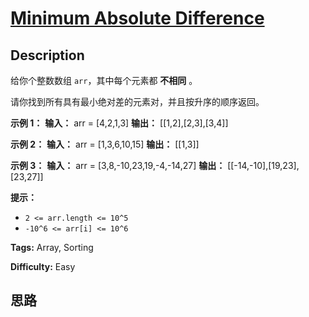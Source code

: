# [Minimum Absolute Difference][title]

## Description

给你个整数数组 `arr`，其中每个元素都 **不相同** 。

请你找到所有具有最小绝对差的元素对，并且按升序的顺序返回。



**示例 1：**
            **输入：** arr = [4,2,1,3]    **输出：** [[1,2],[2,3],[3,4]]    

**示例 2：**
            **输入：** arr = [1,3,6,10,15]    **输出：** [[1,3]]    

**示例 3：**
            **输入：** arr = [3,8,-10,23,19,-4,-14,27]    **输出：** [[-14,-10],[19,23],[23,27]]    



**提示：**

  * `2 <= arr.length <= 10^5`
  * `-10^6 <= arr[i] <= 10^6`


**Tags:** Array, Sorting

**Difficulty:** Easy

## 思路

[title]: https://leetcode-cn.com/problems/minimum-absolute-difference
